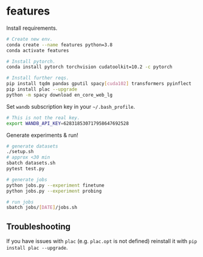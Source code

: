 # features

Install requirements.

```bash
# Create new env.
conda create --name features python=3.8
conda activate features

# Install pytorch.
conda install pytorch torchvision cudatoolkit=10.2 -c pytorch

# Install further reqs.
pip install tqdm pandas gputil spacy[cuda102] transformers pyinflect
pip install plac --upgrade
python -m spacy download en_core_web_lg
```

Set `wandb` subscription key in your `~/.bash_profile`.

```bash
# This is not the real key.
export WANDB_API_KEY=628318530717958647692528
```

Generate experiments & run!

```bash
# generate datasets
./setup.sh
# approx <30 min
sbatch datasets.sh
pytest test.py

# generate jobs
python jobs.py --experiment finetune
python jobs.py --experiment probing

# run jobs
sbatch jobs/[DATE]/jobs.sh
```

## Troubleshooting

If you have issues with `plac` (e.g. `plac.opt` is not defined) reinstall it with `pip install plac --upgrade`.
